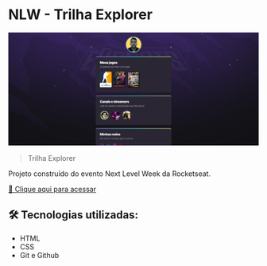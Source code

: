 # NLW - Trilha Explorer

![preview](./.github/preview.png)
> Trilha Explorer


Projeto construído do evento Next Level Week da Rocketseat.

[🔗 Clique aqui para acessar](https://ItairFilho.github.io/nlw-esports-explorer)


## 🛠 Tecnologias utilizadas:

- HTML
- CSS
- Git e Github